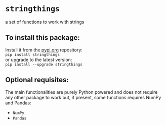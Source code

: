 # `stringthings`
a set of functions to work with strings  

## To install this package:  
Install it from the <a href="https://pypi.org/project/stringthings/">pypi.org</a> repository:  
`pip install stringthings`  
or upgrade to the latest version:  
`pip install --upgrade stringthings`  
  
## Optional requisites:  
The main functionalities are purely Python powered and does not require any other package to work but, if present, some functions requires NumPy and Pandas:  
- `NumPy`
- `Pandas`
